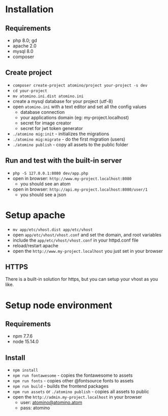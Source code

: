# Installation

## Requirements

- php 8.0; gd
- apache 2.0
- mysql 8.0
- composer

## Create project

- `composer create-project atomino/project your-project -s dev`
- `cd your-project`
- `mv atomino.ini.dist atomino.ini`
- create a mysql database for your project (utf-8)
- open `atomino.ini` with a text editor and set all the config values
  - database connection
  - your applications domain (eg: my-project.localhost)
  - secret for image creator
  - secret for jwt token generator
- `./atomino mig:init` - initializes the migrations
- `./atomino mig:migrate` - do the first migration (users)
- `./atomino publish` - copy all assets to the public folder

## Run and test with the built-in server

- `php -S 127.0.0.1:8080 dev/app.php`
- open in browser: `http://www.my-project.localhost:8080`
  - you should see an atom
- open in browser: `http://api.my-project.localhost:8080/user/1`
  - you should see a json

# Setup apache

- `mv app/etc/vhost.dist app/etc/vhost`
- open `app/etc/vhost/vhost.conf` and set the domain, and root variables
- include the `app/etc/vhost/vhost.conf` in your httpd.conf file
- reload/restart apache
- open the `http://www.my-project.localhost` you just set in your browser

## HTTPS

There is a built-in solution for https, but you can setup your vhost as you like.

# Setup node environment

## Requirements

- npm 7.7.6
- node 15.14.0

## Install

- `npm install`
- `npm run fontawesome` - copies the fontawesome to assets
- `npm run fonts` - copies other @fontsource fonts to assets
- `npm run build` - builds the frontend packages
- `npm run assets` or `./atomino publish` - copies all assets to public
- open the `http://admin.my-project.localhost` in your browser
  - user: atomino@atomino.atom
  - pass: atomino
